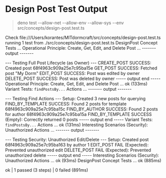 # Design Post Test Output


> deno test --allow-net --allow-env --allow-sys --env src/concepts/design-post.test.ts


Check file:///Users/korantes/MITdormcraft/src/concepts/design-post.test.ts
running 1 test from ./src/concepts/design-post.test.ts
DesignPost Concept Tests ...
  Operational Principle: Create, Get, Edit, and Delete Post ...
------- output -------

--- Testing Full Post Lifecycle (as Owner) ---
CREATE_POST SUCCESS: Created post 68f4963c909a25e7c95ba15e
GET_POST SUCCESS: Fetched post "My Dorm"
EDIT_POST SUCCESS: Post was edited by owner
DELETE_POST SUCCESS: Post was deleted by owner
----- output end -----
  Operational Principle: Create, Get, Edit, and Delete Post ... ok (133ms)
  Variant Tests: `findPostsBy...` Actions ...
------- output -------

--- Testing Find Actions ---
Setup: Created 3 new posts for querying
FIND_BY_TEMPLATE SUCCESS: Found 2 posts for template 68f4963c909a25e7c95ba15c
FIND_BY_AUTHOR SUCCESS: Found 2 posts for author 68f4963c909a25e7c95ba15a
FIND_BY_TEMPLATE SUCCESS (Empty): Correctly returned 0 posts
----- output end -----
  Variant Tests: `findPostsBy...` Actions ... ok (131ms)
  Interesting Scenarios (Security): Unauthorized Actions ...
------- output -------

--- Testing Security: Unauthorized Edit/Delete ---
Setup: Created post 68f4963c909a25e7c95ba163 by author 1
EDIT_POST FAIL (Expected): Prevented unauthorized edit
DELETE_POST FAIL (Expected): Prevented unauthorized delete
----- output end -----
  Interesting Scenarios (Security): Unauthorized Actions ... ok (93ms)
DesignPost Concept Tests ... ok (885ms)

ok | 1 passed (3 steps) | 0 failed (891ms)